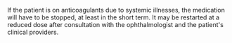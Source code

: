If the patient is on anticoagulants due to systemic illnesses, the medication will have to be stopped, at least in the short term. It may be restarted at a reduced dose after consultation with the ophthalmologist and the patient's clinical providers.